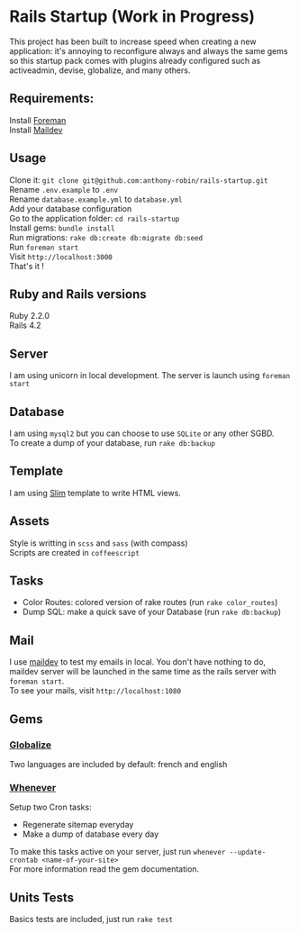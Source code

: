 Rails Startup (Work in Progress)
==============

This project has been built to increase speed when creating a new application: it's annoying to reconfigure always and always the same gems so this startup pack comes with plugins already configured such as activeadmin, devise, globalize, and many others.

Requirements:
------------
Install [Foreman](https://github.com/ddollar/foreman)  
Install [Maildev](https://github.com/djfarrelly/MailDev)  

Usage
-----
Clone it: `git clone git@github.com:anthony-robin/rails-startup.git`  
Rename `.env.example` to `.env`  
Rename `database.example.yml` to `database.yml`  
Add your database configuration  
Go to the application folder: `cd rails-startup`  
Install gems: `bundle install`  
Run migrations: `rake db:create db:migrate db:seed`  
Run `foreman start`  
Visit `http://localhost:3000`  
That's it !

Ruby and Rails versions
-----------------------
Ruby 2.2.0  
Rails 4.2  

Server
------
I am using unicorn in local development. The server is launch using `foreman start`

Database
---------
I am using `mysql2` but you can choose to use `SQLite` or any other SGBD.  
To create a dump of your database, run `rake db:backup`

Template
--------
I am using [Slim](https://github.com/slim-template/slim-rails) template to write HTML views.

Assets
-------
Style is writting in `scss` and `sass` (with compass)  
Scripts are created in `coffeescript`

Tasks
------
* Color Routes: colored version of rake routes (run `rake color_routes`)
* Dump SQL: make a quick save of your Database (run `rake db:backup`)

Mail
-----
I use [maildev](http://djfarrelly.github.io/MailDev/) to test my emails in local. You don't have nothing to do, maildev server will be launched in the same time as the rails server with `foreman start`.  
To see your mails, visit `http://localhost:1080`

Gems
-----
### [Globalize](https://github.com/globalize/globalize)
Two languages are included by default: french and english  
  
### [Whenever](https://github.com/javan/whenever)
Setup two Cron tasks:
* Regenerate sitemap everyday
* Make a dump of database every day

To make this tasks active on your server, just run `whenever --update-crontab <name-of-your-site>`  
For more information read the gem documentation.


Units Tests
-----
Basics tests are included, just run `rake test`

